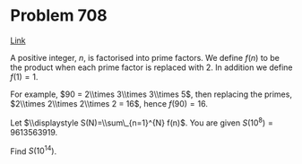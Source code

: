 # Problem 708

[Link](https://projecteuler.net/problem=708)

A positive integer, $n$, is factorised into prime factors. We define $f(n)$ to be the product when each prime factor is replaced with $2$. In addition we define $f(1)=1$.

For example, $90 = 2\\times 3\\times 3\\times 5$, then replacing the primes, $2\\times 2\\times 2\\times 2 = 16$, hence $f(90) = 16$.

Let $\\displaystyle S(N)=\\sum\_{n=1}^{N} f(n)$. You are given $S(10^8)=9613563919$.

Find $S(10^{14})$.